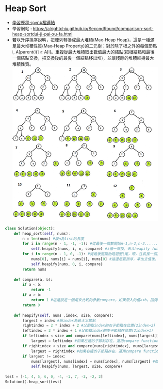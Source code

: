 # Heap Sort
* [學習歷程-ipynb檔連結](https://github.com/hans0517/hans/blob/master/HW2/heapsort%E6%B5%81%E7%A8%8B%E5%9C%96%E3%80%81%E5%AD%B8%E7%BF%92%E6%AD%B7%E7%A8%8B%E3%80%81%E6%96%87%E5%AD%97%E8%AA%AA%E6%98%8E.ipynb)
* 學習網站 : https://alrightchiu.github.io/SecondRound/comparison-sort-heap-sortdui-ji-pai-xu-fa.html
* 若以升序排序說明，把陣列轉換成最大堆積(Max-Heap Heap)，這是一種滿足最大堆積性質(Max-Heap Property)的二元樹：對於除了根之外的每個節點i, A[parent(i)] ≥ A[i]。重複從最大堆積取出數值最大的結點(把根結點和最後一個結點交換，把交換後的最後一個結點移出堆)，並讓殘餘的堆積維持最大堆積性質。
![image](https://github.com/hans0517/hans/blob/master/week6/heapsort.png)
```python
class Solution(object):
    def heap_sort(self, nums):
        n = len(nums) #設n為list的長度
        for i in range(n - 1, -1, -1): #從最後一個數開始n-1,n-2,n-3.........直到0
            self.heapify(nums, i, n, compare) #i值一直換，丟入heapify function裡
        for i in range(n - 1, 0, -1): #從最後面開始跑迴圈(尾，頭，往前推一個)
            nums[0], nums[i] = nums[i], nums[0] #這邊是要排序，拿出去值後，第一個數要和最後一個數互換，繼續排列，直到排完，所以也是跑迴圈
            self.heapify(nums, 0, i, compare)
        return nums

    def compare(a, b):
        if a < b:
            return -1
        if a > b:
            return 1 #這邊設定一個用來比較的參數compare，如果帶入的值a<b，回傳-1，a>b回傳1
        return 0

    def heapify(self, nums ,index, size, compare):
        largest = index #設index為最大父節點
        rightindex = 2 * index + 2 #父節點index的右子節點在位置(2index+2)
        leftindex = 2 * index + 1 #父節點index的左子節點在位置(2index+1)
        if leftindex < size and compare(nums[leftindex], nums[largest]) > 0:
            largest = leftindex #如果左邊的子節點存在，運用compare function表較，>0代表a>b，左邊的子節點則變成父節點
        if rightindex < size and compare(nums[rightindex], nums[largest]) > 0:
            largest = rightindex #如果右邊的子節點存在，運用compare function表較，>0代表a>b，右邊的子節點則變成父節點
        if largest != index:
            nums[largest], nums[index] = nums[index], nums[largest] #如果原本設定的父節點不是最大的，就互換位置
            self.heapify(nums, largest, size, compare)
            
test = [-1, 4, 5, 6, 0, -4, -1, 7, -3, -2, 2]
Solution().heap_sort(test)
```
